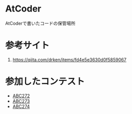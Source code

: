 # AtCoder
AtCoderで書いたコードの保管場所

# 参考サイト
1. https://qiita.com/drken/items/fd4e5e3630d0f5859067

# 参加したコンテスト
- [ABC272](https://atcoder.jp/contests/abc272)
- [ABC273](https://atcoder.jp/contests/abc273)
- [ABC274](https://atcoder.jp/contests/abc274)
